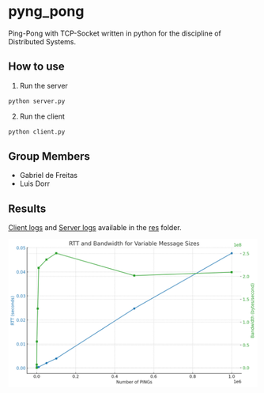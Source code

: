 # pyng_pong

Ping-Pong with TCP-Socket written in python for the discipline of Distributed Systems.

## How to use

1. Run the server

```bash
python server.py
```

2. Run the client

```bash
python client.py
```

## Group Members

- Gabriel de Freitas
- Luis Dorr

## Results

[Client logs](res/client.txt) and [Server logs](res/server.txt) available in the [res](/res/) folder.

![Results](res/image.png)
